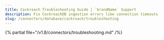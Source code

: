 ```yaml
---
title: Cockroach Troubleshooting Guide | `brandName` Support
description: Fix CockroachDB ingestion errors like connection timeouts, incorrect credentials, or unsupported SQL dialects.
slug: /connectors/database/cockroach/troubleshooting
---
```


{% partial file="/v1.8/connectors/troubleshooting.md" /%}
